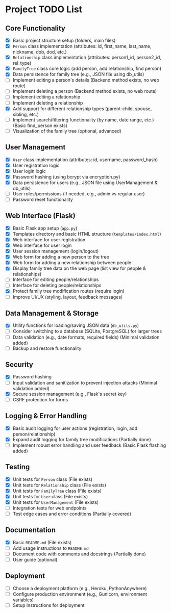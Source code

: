 # Project TODO List

## Core Functionality
- [x] Basic project structure setup (folders, main files)
- [x] `Person` class implementation (attributes: id, first_name, last_name, nickname, dob, dod, etc.)
- [x] `Relationship` class implementation (attributes: person1_id, person2_id, rel_type)
- [x] `FamilyTree` class core logic (add person, add relationship, find person)
- [x] Data persistence for family tree (e.g., JSON file using db_utils)
- [ ] Implement editing a person's details (Backend method exists, no web route)
- [ ] Implement deleting a person (Backend method exists, no web route)
- [ ] Implement editing a relationship
- [ ] Implement deleting a relationship
- [x] Add support for different relationship types (parent-child, spouse, sibling, etc.)
- [ ] Implement search/filtering functionality (by name, date range, etc.) (Basic find_person exists)
- [ ] Visualization of the family tree (optional, advanced)

## User Management
- [x] `User` class implementation (attributes: id, username, password_hash)
- [x] User registration logic
- [x] User login logic
- [x] Password hashing (using bcrypt via encryption.py)
- [x] Data persistence for users (e.g., JSON file using UserManagement & db_utils)
- [ ] User roles/permissions (if needed, e.g., admin vs regular user)
- [ ] Password reset functionality

## Web Interface (Flask)
- [x] Basic Flask app setup (`app.py`)
- [x] Templates directory and basic HTML structure (`templates/index.html`)
- [x] Web interface for user registration
- [x] Web interface for user login
- [x] User session management (login/logout)
- [x] Web form for adding a new person to the tree
- [x] Web form for adding a new relationship between people
- [x] Display family tree data on the web page (list view for people & relationships)
- [ ] Interface for editing people/relationships
- [ ] Interface for deleting people/relationships
- [x] Protect family tree modification routes (require login)
- [ ] Improve UI/UX (styling, layout, feedback messages)

## Data Management & Storage
- [x] Utility functions for loading/saving JSON data (`db_utils.py`)
- [ ] Consider switching to a database (SQLite, PostgreSQL) for larger trees
- [ ] Data validation (e.g., date formats, required fields) (Minimal validation added)
- [ ] Backup and restore functionality

## Security
- [x] Password hashing
- [ ] Input validation and sanitization to prevent injection attacks (Minimal validation added)
- [x] Secure session management (e.g., Flask's secret key)
- [ ] CSRF protection for forms

## Logging & Error Handling
- [x] Basic audit logging for user actions (registration, login, add person/relationship)
- [x] Expand audit logging for family tree modifications (Partially done)
- [ ] Implement robust error handling and user feedback (Basic Flask flashing added)

## Testing
- [x] Unit tests for `Person` class (File exists)
- [x] Unit tests for `Relationship` class (File exists)
- [x] Unit tests for `FamilyTree` class (File exists)
- [x] Unit tests for `User` class (File exists)
- [x] Unit tests for `UserManagement` (File exists)
- [ ] Integration tests for web endpoints
- [ ] Test edge cases and error conditions (Partially covered)

## Documentation
- [x] Basic `README.md` (File exists)
- [ ] Add usage instructions to `README.md`
- [ ] Document code with comments and docstrings (Partially done)
- [ ] User guide (optional)

## Deployment
- [ ] Choose a deployment platform (e.g., Heroku, PythonAnywhere)
- [ ] Configure production environment (e.g., Gunicorn, environment variables)
- [ ] Setup instructions for deployment
